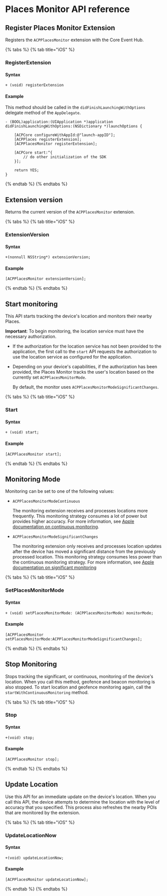 # Places Monitor API reference

## Register Places Monitor Extension

Registers the `ACPPlacesMonitor` extension with the Core Event Hub.

{% tabs %}
{% tab title="iOS" %}
### RegisterExtension

#### Syntax

```text
+ (void) registerExtension
```

#### Example

This method should be called in the `didFinishLaunchingWithOptions` delegate method of the `AppDelegate`.

```text
- (BOOL)application:(UIApplication *)application didFinishLaunchingWithOptions:(NSDictionary *)launchOptions {

    [ACPCore configureWithAppId:@"launch-appID"];    
    [ACPPlaces registerExtension];    
    [ACPPlacesMonitor registerExtension];

    [ACPCore start:^{
        // do other initialization of the SDK
    }];

    return YES;
}
```
{% endtab %}
{% endtabs %}

## Extension version

Returns the current version of the `ACPPlacesMonitor` extension.

{% tabs %}
{% tab title="iOS" %}
### ExtensionVersion

#### Syntax

```text
+(nonnull NSString*) extensionVersion;
```

#### Example

```text
[ACPPlacesMonitor extensionVersion];
```
{% endtab %}
{% endtabs %}

## Start monitoring

This API starts tracking the device's location and monitors their nearby Places.

**Important**: To begin monitoring, the location service must have the necessary authorization.

* If the authorization for the location service has not been provided to the application, the first call to the `start` API requests the authorization to use the location service as configured for the application.
* Depending on your device's capabilities, if the authorization has been provided, the Places Monitor tracks the user's location based on the currently set `ACPPlacesMonitorMode`.

  By default, the monitor uses `ACPPlacesMonitorModeSignificantChanges`.

{% tabs %}
{% tab title="iOS" %}
### Start

#### Syntax

```text
+ (void) start;
```

#### Example

```text
[ACPPlacesMonitor start];
```
{% endtab %}
{% endtabs %}

## Monitoring Mode

Monitoring can be set to one of the following values:

* `ACPPlacesMonitorModeContinuous`

  The monitoring extension receives and processes locations more frequently. This monitoring strategy consumes a lot of power but provides higher accuracy. For more information, see [Apple documentation on continuous monitoring](https://developer.apple.com/documentation/corelocation/cllocationmanager/1423750-startupdatinglocation).

* `ACPPlacesMonitorModeSignificantChanges`

  The monitoring extension only receives and processes location updates after the device has moved a significant distance from the previously processed location. This monitoring strategy consumes less power than the continuous monitoring strategy. For more information, see [Apple documentation on significant monitoring](https://developer.apple.com/documentation/corelocation/cllocationmanager/1423531-startmonitoringsignificantlocati)

{% tabs %}
{% tab title="iOS" %}
### SetPlacesMonitorMode

#### Syntax

```text
+ (void) setPlacesMonitorMode: (ACPPlacesMonitorMode) monitorMode;
```

#### Example

```text
[ACPPlacesMonitor setPlacesMonitorMode:ACPPlacesMonitorModeSignificantChanges];
```
{% endtab %}
{% endtabs %}

## Stop Monitoring

Stops tracking the significant, or continuous, monitoring of the device's location. When you call this method, geofence and beacon monitoring is also stopped. To start location and geofence monitoring again, call the `startWithContinuousMonitoring` method.

{% tabs %}
{% tab title="iOS" %}
### Stop

#### Syntax

```text
+(void) stop;
```

#### Example

```text
[ACPPlacesMonitor stop];
```
{% endtab %}
{% endtabs %}

## Update Location

Use this API for an immediate update on the device's location. When you call this API, the device attempts to determine the location with the level of accuracy that you specified. This process also refreshes the nearby POIs that are monitored by the extension.

{% tabs %}
{% tab title="iOS" %}
### UpdateLocationNow

#### Syntax

```text
+(void) updateLocationNow;
```

#### Example

```text
[ACPPlacesMonitor updateLocationNow];
```
{% endtab %}
{% endtabs %}

